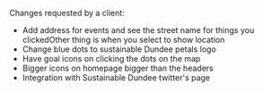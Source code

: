 Changes requested by a client:
 
- Add address for events and see the street name for things you clickedOther thing is when you select to show location
- Change blue dots to sustainable Dundee petals logo
- Have goal icons on clicking the dots on  the map
- Bigger icons on homepage bigger than the headers
- Integration with Sustainable Dundee twitter's page

